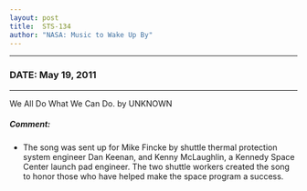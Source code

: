 ```yaml
---
layout: post
title:  STS-134
author: "NASA: Music to Wake Up By"
---
```


----
### DATE: May 19, 2011
----
We All Do What We Can Do. by UNKNOWN

##### Comment:
* The song was sent up for Mike Fincke by shuttle thermal protection system engineer Dan Keenan, and Kenny McLaughlin, a Kennedy Space Center launch pad engineer. The two shuttle workers created the song to honor those who have helped make the space program a success.
